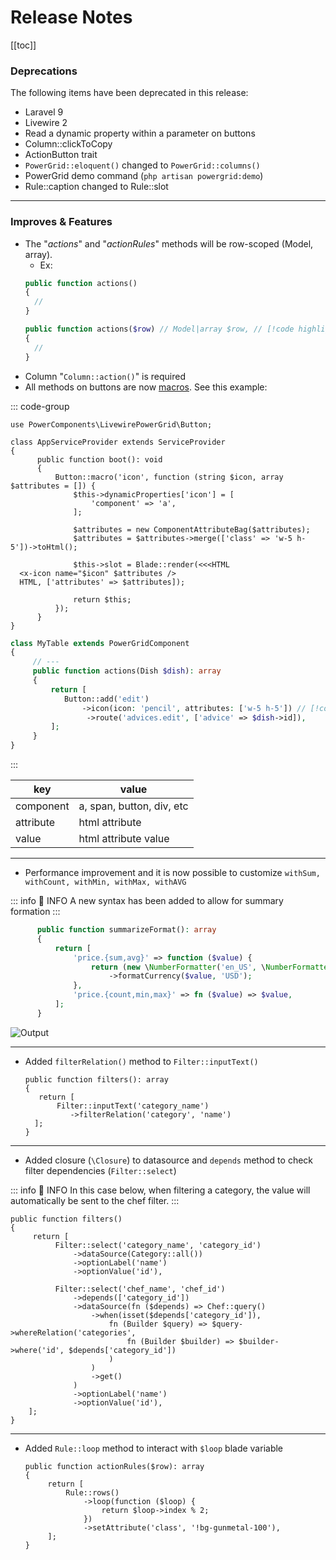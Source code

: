 # Release Notes

[[toc]]

### Deprecations

The following items have been deprecated in this release:

* Laravel 9
* Livewire 2
* Read a dynamic property within a parameter on buttons
* Column::clickToCopy
* ActionButton trait
* `PowerGrid::eloquent()` changed to `PowerGrid::columns()`
* PowerGrid demo command (`php artisan powergrid:demo`)
* Rule::caption changed to Rule::slot

---

### Improves & Features

* The "_actions_" and "_actionRules_" methods will be row-scoped (Model, array).
  * Ex:
  ```php
  public function actions()
  {
    // 
  }
  
  public function actions($row) // Model|array $row, // [!code highlight:6]
  { 
    // 
  }
  ```
* Column "`Column::action()`" is required
* All methods on buttons are now [macros](https://laravel.com/api/10.x/Illuminate/Support/Traits/Macroable.html). See this example:

::: code-group

```php{7-20} [AppServiceProvider.php]
use PowerComponents\LivewirePowerGrid\Button;
  
class AppServiceProvider extends ServiceProvider
{
      public function boot(): void
      {
          Button::macro('icon', function (string $icon, array $attributes = []) {
              $this->dynamicProperties['icon'] = [
                  'component' => 'a',
              ];
  
              $attributes = new ComponentAttributeBag($attributes);
              $attributes = $attributes->merge(['class' => 'w-5 h-5'])->toHtml();
  
              $this->slot = Blade::render(<<<HTML
  <x-icon name="$icon" $attributes />
  HTML, ['attributes' => $attributes]);
  
              return $this;
          });
      }
}
```

```php [MyTable.php]
class MyTable extends PowerGridComponent
{
     // ---
     public function actions(Dish $dish): array
     {
         return [
            Button::add('edit')
                ->icon(icon: 'pencil', attributes: ['w-5 h-5']) // [!code highlight]
                 ->route('advices.edit', ['advice' => $dish->id]),
         ];
     }
}
```

:::

| key       | value                     |
|-----------|---------------------------|
| component | a, span, button, div, etc |
| attribute | html attribute            |
| value     | html attribute value      |

--- 

* Performance improvement and it is now possible to customize `withSum, withCount, withMin, withMax, withAVG`

::: info 📝 INFO
 A new syntax has been added to allow for summary formation
:::

```php
      public function summarizeFormat(): array
      {
          return [
              'price.{sum,avg}' => function ($value) {
                  return (new \NumberFormatter('en_US', \NumberFormatter::CURRENCY))
                      ->formatCurrency($value, 'USD');
              },
              'price.{count,min,max}' => fn ($value) => $value,
          ];
      }
```

![Output](/_media/examples/summarize_format.png)

---
  
* Added `filterRelation()` method to `Filter::inputText()`
  ```php{5}
  public function filters(): array
  {
     return [
         Filter::inputText('category_name')
            ->filterRelation('category', 'name')
    ];
  }
  ```
  
---

* Added closure (`\Closure`) to datasource and `depends` method to check filter dependencies (`Filter::select`)

::: info 📝 INFO
In this case below, when filtering a category, the value will automatically be sent to the chef filter.
::: 

  ```php{10,11-18} 
  public function filters()
  {
       return [
            Filter::select('category_name', 'category_id')
                ->dataSource(Category::all())
                ->optionLabel('name')
                ->optionValue('id'),

            Filter::select('chef_name', 'chef_id')
                ->depends(['category_id'])
                ->dataSource(fn ($depends) => Chef::query()
                    ->when(isset($depends['category_id']),
                        fn (Builder $query) => $query->whereRelation('categories',
                            fn (Builder $builder) => $builder->where('id', $depends['category_id'])
                        )
                    )
                    ->get()
                )
                ->optionLabel('name')
                ->optionValue('id'),
      ];
  }
  ```
  
---

* Added `Rule::loop` method to interact with `$loop` blade variable
  ```php{5-7}
  public function actionRules($row): array
  {
       return [
           Rule::rows()
               ->loop(function ($loop) {
                   return $loop->index % 2;
               })
               ->setAttribute('class', '!bg-gunmetal-100'),
       ];
  }
  ```
